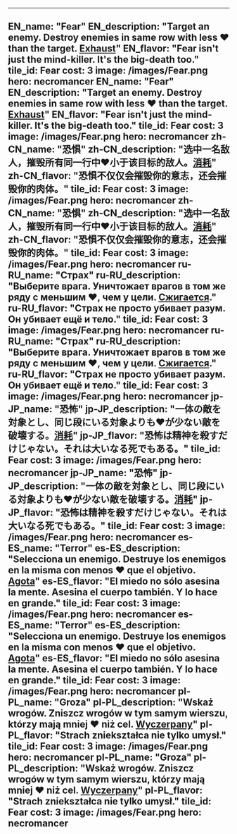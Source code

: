 ---

EN_name: "Fear"
EN_description: "Target an enemy. Destroy enemies in same row with less ❤️ than the target. <u>Exhaust</u>"
EN_flavor: "Fear isn't just the mind-killer. It's the big-death too."
tile_id: Fear
cost: 3
image: /images/Fear.png
hero: necromancer
EN_name: "Fear"
EN_description: "Target an enemy. Destroy enemies in same row with less ❤️ than the target. <u>Exhaust</u>"
EN_flavor: "Fear isn't just the mind-killer. It's the big-death too."
tile_id: Fear
cost: 3
image: /images/Fear.png
hero: necromancer
zh-CN_name: "恐惧"
zh-CN_description: "选中一名敌人，摧毁所有同一行中❤️小于该目标的敌人。<u>消耗</u>"
zh-CN_flavor: "恐惧不仅仅会摧毁你的意志，还会摧毁你的肉体。"
tile_id: Fear
cost: 3
image: /images/Fear.png
hero: necromancer
zh-CN_name: "恐惧"
zh-CN_description: "选中一名敌人，摧毁所有同一行中❤️小于该目标的敌人。<u>消耗</u>"
zh-CN_flavor: "恐惧不仅仅会摧毁你的意志，还会摧毁你的肉体。"
tile_id: Fear
cost: 3
image: /images/Fear.png
hero: necromancer
ru-RU_name: "Страх"
ru-RU_description: "Выберите врага. Уничтожает врагов в том же ряду с меньшим ❤️, чем у цели. <u>Сжигается</u>."
ru-RU_flavor: "Страх не просто убивает разум. Он убивает ещё и тело."
tile_id: Fear
cost: 3
image: /images/Fear.png
hero: necromancer
ru-RU_name: "Страх"
ru-RU_description: "Выберите врага. Уничтожает врагов в том же ряду с меньшим ❤️, чем у цели. <u>Сжигается</u>."
ru-RU_flavor: "Страх не просто убивает разум. Он убивает ещё и тело."
tile_id: Fear
cost: 3
image: /images/Fear.png
hero: necromancer
jp-JP_name: "恐怖"
jp-JP_description: "一体の敵を対象とし、同じ段にいる対象よりも❤️が少ない敵を破壊する。<u>消耗</u>"
jp-JP_flavor: "恐怖は精神を殺すだけじゃない。それは大いなる死でもある。"
tile_id: Fear
cost: 3
image: /images/Fear.png
hero: necromancer
jp-JP_name: "恐怖"
jp-JP_description: "一体の敵を対象とし、同じ段にいる対象よりも❤️が少ない敵を破壊する。<u>消耗</u>"
jp-JP_flavor: "恐怖は精神を殺すだけじゃない。それは大いなる死でもある。"
tile_id: Fear
cost: 3
image: /images/Fear.png
hero: necromancer
es-ES_name: "Terror"
es-ES_description: "Selecciona un enemigo. Destruye los enemigos en la misma con menos ❤️ que el objetivo. <u>Agota</u>"
es-ES_flavor: "El miedo no sólo asesina la mente. Asesina el cuerpo también. Y lo hace en grande."
tile_id: Fear
cost: 3
image: /images/Fear.png
hero: necromancer
es-ES_name: "Terror"
es-ES_description: "Selecciona un enemigo. Destruye los enemigos en la misma con menos ❤️ que el objetivo. <u>Agota</u>"
es-ES_flavor: "El miedo no sólo asesina la mente. Asesina el cuerpo también. Y lo hace en grande."
tile_id: Fear
cost: 3
image: /images/Fear.png
hero: necromancer
pl-PL_name: "Groza"
pl-PL_description: "Wskaż wrogów. Zniszcz wrogów w tym samym wierszu, którzy mają mniej ❤️ niż cel. <u>Wyczerpany</u>"
pl-PL_flavor: "Strach zniekształca nie tylko umysł."
tile_id: Fear
cost: 3
image: /images/Fear.png
hero: necromancer
pl-PL_name: "Groza"
pl-PL_description: "Wskaż wrogów. Zniszcz wrogów w tym samym wierszu, którzy mają mniej ❤️ niż cel. <u>Wyczerpany</u>"
pl-PL_flavor: "Strach zniekształca nie tylko umysł."
tile_id: Fear
cost: 3
image: /images/Fear.png
hero: necromancer
---